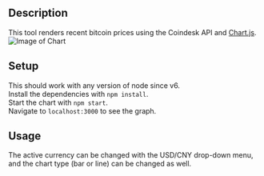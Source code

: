 ## Description
This tool renders recent bitcoin prices using the Coindesk API and [Chart.js](https://www.chartjs.org). ![Image of Chart](https://github.com/slhodak/crypto_chart/images/crypto_img.png)

## Setup
This should work with any version of node since v6.  
Install the dependencies with `npm install`.  
Start the chart with `npm start`.  
Navigate to `localhost:3000` to see the graph.

## Usage  
The active currency can be changed with the USD/CNY drop-down menu, and the chart type (bar or line) can be changed as well.
